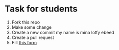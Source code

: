# Task for students
1. Fork this repo
2. Make some change
2. Create a new commit
my name is mina lotfy ebeed 
3. Create a pull request
4. Fill [this form](https://forms.gle/sMmHbntYdvfdRiWJ6)
